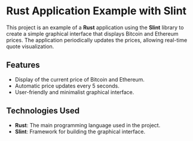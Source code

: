 # Rust Application Example with Slint

This project is an example of a **Rust** application using the **Slint** library to create a simple graphical interface that displays Bitcoin and Ethereum prices. The application periodically updates the prices, allowing real-time quote visualization.

## Features

- Display of the current price of Bitcoin and Ethereum.
- Automatic price updates every 5 seconds.
- User-friendly and minimalist graphical interface.

## Technologies Used

- **Rust**: The main programming language used in the project.
- **Slint**: Framework for building the graphical interface.
